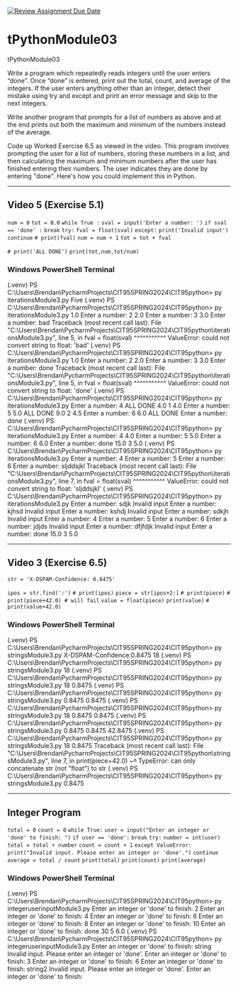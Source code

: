 [![Review Assignment Due Date](https://classroom.github.com/assets/deadline-readme-button-24ddc0f5d75046c5622901739e7c5dd533143b0c8e959d652212380cedb1ea36.svg)](https://classroom.github.com/a/_qDY-9qJ)
# tPythonModule03
tPythonModule03

Write a program which repeatedly reads integers until the user enters “done”. Once “done” is entered, print out the total, count, and average of the integers. If the user enters anything other than an integer, detect their mistake using try and except and print an error message and skip to the next integers.

Write another program that prompts for a list of numbers as above and at the end prints out both the maximum and minimum of the numbers instead of the average.

Code up Worked Exercise 6.5 as viewed in the video. This program involves prompting the user for a list of numbers, storing these numbers in a list, and then calculating the maximum and minimum numbers after the user has finished entering their numbers. The user indicates they are done by entering "done". Here's how you could implement this in Python.

---

## Video 5 (Exercise 5.1)

`num = 0`
`tot = 0.0`
`while True :`
    `sval = input('Enter a number: ')`
    `if sval == 'done' :`
        `break`
    `try:`
        `fval = float(sval)`
    `except:`
        `print('Invalid input')`
        `continue`
   `# print(fval)`
    `num = num + 1`
    `tot = tot + fval`

`# print('ALL DONE')`
`print(tot,num,tot/num)`

### Windows PowerShell Terminal

(.venv) PS C:\Users\Brendan\PycharmProjects\CIT95SPRING2024\CIT95python> py iterationsModule3.py
Five
(.venv) PS C:\Users\Brendan\PycharmProjects\CIT95SPRING2024\CIT95python> py iterationsModule3.py
1.0
Enter a number: 2
2.0
Enter a number: 3
3.0
Enter a number: bad
Traceback (most recent call last):
  File "C:\Users\Brendan\PycharmProjects\CIT95SPRING2024\CIT95python\iterationsModule3.py", line 5, in <module>
    fval = float(sval)
           ^^^^^^^^^^^
ValueError: could not convert string to float: 'bad'
(.venv) PS C:\Users\Brendan\PycharmProjects\CIT95SPRING2024\CIT95python> py iterationsModule3.py
1.0
Enter a number: 2
2.0
Enter a number: 3
3.0
Enter a number: done
Traceback (most recent call last):
  File "C:\Users\Brendan\PycharmProjects\CIT95SPRING2024\CIT95python\iterationsModule3.py", line 5, in <module>
    fval = float(sval)
           ^^^^^^^^^^^
ValueError: could not convert string to float: 'done'
(.venv) PS C:\Users\Brendan\PycharmProjects\CIT95SPRING2024\CIT95python> py iterationsModule3.py
Enter a number: 4
ALL DONE
4.0 1 4.0
Enter a number: 5
5.0
ALL DONE
9.0 2 4.5
Enter a number: 6
6.0
ALL DONE
Enter a number: done
(.venv) PS C:\Users\Brendan\PycharmProjects\CIT95SPRING2024\CIT95python> py iterationsModule3.py
Enter a number: 4
4.0
Enter a number: 5
5.0
Enter a number: 6
6.0
Enter a number: done
15.0 3 5.0
(.venv) PS C:\Users\Brendan\PycharmProjects\CIT95SPRING2024\CIT95python> py iterationsModule3.py
Enter a number: 4
Enter a number: 5
Enter a number: 6
Enter a number: sljddsjkl
Traceback (most recent call last):
  File "C:\Users\Brendan\PycharmProjects\CIT95SPRING2024\CIT95python\iterationsModule3.py", line 7, in <module>
    fval = float(sval)
           ^^^^^^^^^^^
ValueError: could not convert string to float: 'sljddsjkl'
(.venv) PS C:\Users\Brendan\PycharmProjects\CIT95SPRING2024\CIT95python> py iterationsModule3.py
Enter a number: sdjk
Invalid input
Enter a number: kjhsd
Invalid input
Enter a number: kshdj
Invalid input
Enter a number: sdkjh
Invalid input
Enter a number: 4
Enter a number: 5
Enter a number: 6
Enter a number: jdjds
Invalid input
Enter a number: dfjfdjk
Invalid input
Enter a number: done
15.0 3 5.0

---

## Video 3 (Exercise 6.5)

`str = 'X-DSPAM-Confidence: 0.8475'`

`ipos = str.find(':')`
`# print(ipos)`
`piece = str[ipos+2:]`
`# print(piece)`
`# print(piece+42.0) # will fail`
`value = float(piece)`
`print(value)`
`# print(value+42.0)`

### Windows PowerShell Terminal

(.venv) PS C:\Users\Brendan\PycharmProjects\CIT95SPRING2024\CIT95python> py stringsModule3.py
X-DSPAM-Confidence:0.8475
18
(.venv) PS C:\Users\Brendan\PycharmProjects\CIT95SPRING2024\CIT95python> py stringsModule3.py
18
(.venv) PS C:\Users\Brendan\PycharmProjects\CIT95SPRING2024\CIT95python> py stringsModule3.py
18
 0.8475
(.venv) PS C:\Users\Brendan\PycharmProjects\CIT95SPRING2024\CIT95python> py stringsModule3.py
 0.8475
0.8475
(.venv) PS C:\Users\Brendan\PycharmProjects\CIT95SPRING2024\CIT95python> py stringsModule3.py
18
0.8475
0.8475
(.venv) PS C:\Users\Brendan\PycharmProjects\CIT95SPRING2024\CIT95python> py stringsModule3.py
0.8475
0.8475
42.8475
(.venv) PS C:\Users\Brendan\PycharmProjects\CIT95SPRING2024\CIT95python> py stringsModule3.py
18
0.8475
Traceback (most recent call last):
  File "C:\Users\Brendan\PycharmProjects\CIT95SPRING2024\CIT95python\stringsModule3.py", line 7, in <module>
    print(piece+42.0)
          ~~~~~^~~~~
TypeError: can only concatenate str (not "float") to str
(.venv) PS C:\Users\Brendan\PycharmProjects\CIT95SPRING2024\CIT95python> py stringsModule3.py
0.8475

---

## Integer Program

`total = 0`
`count = 0`
`while True:`
    `user = input("Enter an integer or 'done' to finish: ")`
    `if user == 'done':`
        `break`
    `try:`
        `number = int(user)`
        `total = total + number`
        `count = count + 1`
    `except ValueError:`
        `print("Invalid input. Please enter an integer or 'done'.")`
        `continue`
`average = total / count`
`print(total)`
`print(count)`
`print(average)`

### Windows PowerShell Terminal

(.venv) PS C:\Users\Brendan\PycharmProjects\CIT95SPRING2024\CIT95python> py integeruserinputModule3.py
Enter an integer or 'done' to finish: 2
Enter an integer or 'done' to finish: 4
Enter an integer or 'done' to finish: 6
Enter an integer or 'done' to finish: 8
Enter an integer or 'done' to finish: 10
Enter an integer or 'done' to finish: done
30
5
6.0
(.venv) PS C:\Users\Brendan\PycharmProjects\CIT95SPRING2024\CIT95python> py integeruserinputModule3.py
Enter an integer or 'done' to finish: string
Invalid input. Please enter an integer or 'done'.
Enter an integer or 'done' to finish: 3
Enter an integer or 'done' to finish: 6
Enter an integer or 'done' to finish: string2
Invalid input. Please enter an integer or 'done'.
Enter an integer or 'done' to finish:
